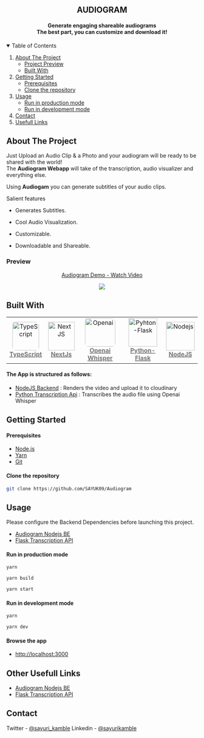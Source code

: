 


<div align="center">
	<h2 align="center">AUDIOGRAM</h2>
	<h4 align="center">
   Generate engaging shareable audiograms<br/>
    The best part, you can customize and download it!
	</h4>
</div>

<details open>
	<summary>Table of Contents</summary>
	<ol>
		<li>
			<a href="#about-the-project">About The Project</a>
			<ul>
				<li><a href="#preview">Project Preview </a></li>
				<li><a href="#built-with">Built With</a></li>
			</ul>
		</li>
		<li>
			<a href="#getting-started">Getting Started</a>
			<ul>
				<li><a href="#prerequisites">Prerequisites</a></li>
				<li><a href="#clone-the-repository">Clone the repository</a></li>
			</ul>
		</li>
		<li>
			<a href="#usage">Usage</a>
			<ul>
				<li><a href="#run-in-production-mode">Run in production mode</a></li>
				<li><a href="#run-in-development-mode">Run in development mode</a></li>
			</ul>
		</li>
		<li><a href="#contact">Contact</a></li>
		<li><a href="#Other Usefull Links">Usefull Links</a></li>
	</ol>
</details>


## About The Project

Just Upload an Audio Clip & a Photo and your audiogram will be ready to be shared with the world! <br/>
The **Audiogram Webapp** will take of the transcription, audio visualizer and everything else.

Using **Audiogam** you can generate subtitles of your audio clips.

Salient features
- Generates Subtitles.

- Cool Audio Visualization.

- Customizable.

- Downloadable and Shareable.


### Preview



<div align="center">
	<div>
    	<a href="https://www.loom.com/share/9509ffdf7de54792a8c3f23b62dc7b75">
      		<p>Audiogram Demo - Watch Video</p>
    	</a>
    	<a href="https://www.loom.com/share/9509ffdf7de54792a8c3f23b62dc7b75">
     		<img style="max-width:300px;" src="https://cdn.loom.com/sessions/thumbnails/9509ffdf7de54792a8c3f23b62dc7b75-with-play.gif">
   	</a>
  	</div>
</div>

## Built With

<table align="center" width="800">
	<tr>
		<td align="center" ><a href="https://www.typescriptlang.org"><img style="border-radius: 8px;" src="https://upload.wikimedia.org/wikipedia/commons/4/4c/Typescript_logo_2020.svg" width="70px;" height="75px;" alt="TypeScript" /><br /><b><font color="#777">TypeScript</font></b></a></td>
		<td align="center"><a href="https://nextjs.org/"><img src="https://iconape.com/wp-content/files/gm/82643/png/next-js.png" width="70px;" height="75px;" alt="Next JS"/><br /><b><font color="#777">NextJs</font></b></a></td>
		<td align="center"><a href="https://reactjs.org"><img src="https://github-production-user-asset-6210df.s3.amazonaws.com/68416000/268571168-def90636-6cb8-4069-8d96-c3ada66fc3ef.png" width="80px;" height="75px;" style="border-radius: 8px;" alt="Openai"/><br /><b><font color="#777">Openai Whisper</font></b></a></td>
		<td align="center"><a href="https://flask.palletsprojects.com/en/2.3.x/"><img src="https://github.com/SAYUK09/Audiogram/assets/68416000/6e601e29-51ed-438d-b829-3e30e5bf500c" width="75px;"  alt="Pyhton-Flask"/><br /><b><font color="#777">Python-Flask</font></b></a></td>
        <td align="center"><a href="https://nodejs.org/en"><img src="https://github.com/SAYUK09/Audiogram/assets/68416000/31cfb6fa-bd63-4bd2-ad5c-820e6fbcced1" width="75px;"  alt="Nodejs"/><br /><b><font color="#777">NodeJS</font></b></a></td>
	</tr>	
</table>

<h4>The App is structured as follows:</h4>

- [NodeJS Backend](https://github.com/SAYUK09/Audiogram-Backend) : Renders the video and upload it to cloudinary
- [Python Transcription Api](https://github.com/SAYUK09/Transcription-Api) : Transcribes the audio file using Openai Whisper

## Getting Started

#### Prerequisites

-   [Node.js](https://nodejs.org/en/)
-   [Yarn](https://yarnpkg.com/)
-   [Git](https://git-scm.com/downloads)

#### Clone the repository

```bash
git clone https://github.com/SAYUK09/Audiogram
```

## Usage
Please configure the Backend Dependencies before launching this project.
- [Audiogram Nodejs BE](https://github.com/SAYUK09/Audiogram-Backend)
- [Flask Transcription API](https://github.com/SAYUK09/Transcription-Api)


#### Run in production mode

```bash
yarn 
```

```bash
yarn build
```

```bash
yarn start
```

#### Run in development mode

```bash
yarn 
```

```bash
yarn dev
```



#### Browse the app
-   [http://localhost:3000](http://localhost:3000)
  

## Other Usefull Links
- [Audiogram Nodejs BE](https://github.com/SAYUK09/Audiogram-Backend)
- [Flask Transcription API](https://github.com/SAYUK09/Transcription-Api)
  

## Contact
Twitter - [@sayuri_kamble](https://twitter.com/sayuri_kamble) 
Linkedin - [@sayurikamble](https://www.linkedin.com/in/sayurikamble/)
